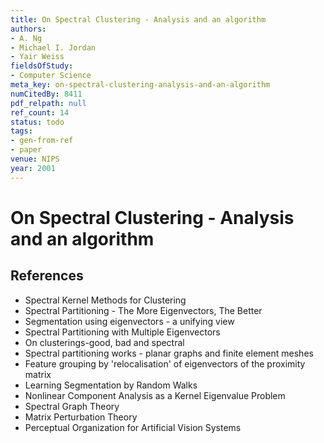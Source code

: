 ```yaml
---
title: On Spectral Clustering - Analysis and an algorithm
authors:
- A. Ng
- Michael I. Jordan
- Yair Weiss
fieldsOfStudy:
- Computer Science
meta_key: on-spectral-clustering-analysis-and-an-algorithm
numCitedBy: 8411
pdf_relpath: null
ref_count: 14
status: todo
tags:
- gen-from-ref
- paper
venue: NIPS
year: 2001
---
```


# On Spectral Clustering - Analysis and an algorithm

## References

- Spectral Kernel Methods for Clustering
- Spectral Partitioning - The More Eigenvectors, The Better
- Segmentation using eigenvectors - a unifying view
- Spectral Partitioning with Multiple Eigenvectors
- On clusterings-good, bad and spectral
- Spectral partitioning works - planar graphs and finite element meshes
- Feature grouping by 'relocalisation' of eigenvectors of the proximity matrix
- Learning Segmentation by Random Walks
- Nonlinear Component Analysis as a Kernel Eigenvalue Problem
- Spectral Graph Theory
- Matrix Perturbation Theory
- Perceptual Organization for Artificial Vision Systems
